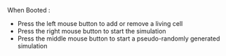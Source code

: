 When Booted : 
+ Press the left mouse button to add or remove a living cell
+ Press the right mouse button to start the simulation
+ Press the middle mouse button to start a pseudo-randomly generated simulation